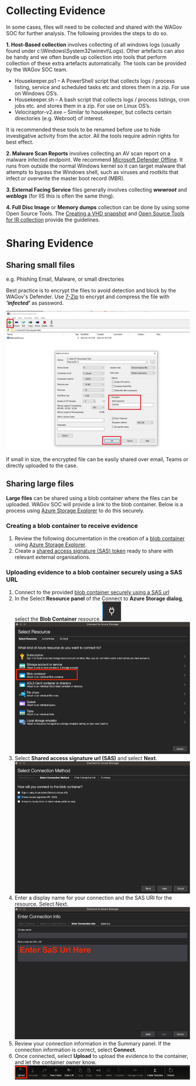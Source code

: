 # Collecting Evidence  

In some cases, files will need to be collected and shared with the WAGov SOC for further analysis. The following provides the steps to do so.

**1. Host-Based collection** involves collecting of all windows logs (usually found under c:\Windows\System32\winevt\Logs\). Other artefacts can also be handy and we often bundle up collection into tools that perform collection of these extra artefacts automatically. 
The tools can be provided by the WAGov SOC team. 

- Housekeeper.ps1 – A PowerShell script that collects logs / process listing, service and scheduled tasks etc and stores them in a zip. For use on Windows OS’s.
- Housekeeper.sh – A bash script that collects logs / process listings, cron jobs etc. and stores them in a zip. For use on Linux OS’s.
- Velociraptor-v2.exe – Similar to housekeeper, but collects certain directories (e.g. Webroot) of interest.

It is recommended these tools to be renamed before use to hide investigative activity from the actor. All the tools require admin rights for best effect. 

**2. Malware Scan Reports** involves collecting an AV scan report on a malware infected endpoint. We recommend [Microsoft Defender Offline](https://learn.microsoft.com/en-us/microsoft-365/security/defender-endpoint/microsoft-defender-offline?view=o365-worldwide). It runs from outside the normal Windows kernel so it can target malware that attempts to bypass the Windows shell, such as viruses and rootkits that infect or overwrite the master boot record (MBR).

**3. External Facing Service** files generally involves collecting **_wwwroot_** and **_weblogs_** (for IIS this is often the same thing). 

**4. Full Disc Image** or **Memory dumps** collection can be done by using some Open Source Tools. The [Creating a VHD snapshot](https://learn.microsoft.com/en-us/azure/virtual-machines/snapshot-copy-managed-disk?tabs=portal) and [Open Source Tools for IR collection](https://aditya-pratap9557.medium.com/windows-memory-forensics-using-open-source-tools-3ec09930732e) provide the guidelines.  


# Sharing Evidence  

## Sharing small files 

e.g. Phishing Email, Malware, or small directories

Best practice is to encrypt the files to avoid detection and block by the WAGov's Defender. Use [7-Zip](https://7-zip.org/download.html) to encrypt and compress the file with **_'infected'_** as password.

![7-Zip](../images/7zipUsage.png)

If small in size, the encrypted file can be easily shared over email, Teams or directly uploaded to the case. 

## Sharing large files

**Large files** can be shared using a blob container where the files can be uploaded. WAGov SOC will provide a link to the blob container. 
Below is a process using [Azure Storage Explorer](https://docs.microsoft.com/en-us/azure/vs-azure-tools-storage-manage-with-storage-explorer) to do this securely.

### Creating a blob container to receive evidence

1. Review the following documentation in the creation of a [blob container](https://docs.microsoft.com/en-us/azure/storage/blobs/storage-quickstart-blobs-portal#create-a-container) using [Azure Storage Explorer](https://docs.microsoft.com/en-us/azure/storage/blobs/quickstart-storage-explorer).
1. Create a [shared access signature (SAS) token](https://docs.microsoft.com/en-us/azure/storage/blobs/quickstart-storage-explorer#generate-a-shared-access-signature) ready to share with relevant external organisations.

### Uploading evidence to a blob container securely using a SAS URL

1. Connect to the provided [blob container securely using a SAS url](https://docs.microsoft.com/en-us/azure/vs-azure-tools-storage-manage-with-storage-explorer?toc=%2Fazure%2Fstorage%2Fblobs%2Ftoc.json&tabs=windows#attach-to-an-individual-resource)
1. In the Select **Resource panel** of the Connect to **Azure Storage dialog**, select the **Blob Container** resource.
![resource dialog](../images/resource-dialog.png)
![blob resource](../images/Blob%20Resource.png)
1. Select **Shared access signature url (SAS)** and select **Next**.
![SaS Token](../images/SaS%20Token.png)
1. Enter a display name for your connection and the SAS URI for the resource. Select Next.
![SaS Input](../images/SaS-Url-Input.png)
1. Review your connection information in the Summary panel. If the connection information is correct, select **Connect**.
1. Once connected, select **Upload** to upload the evidence to the container, and let the container owner know.
![blob upload](../images/blob-upload.png)
